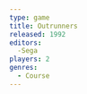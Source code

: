 ```yaml
---
type: game
title: Outrunners
released: 1992
editors: 
  -Sega
players: 2
genres:
  - Course
---
```

